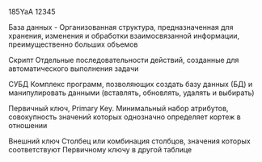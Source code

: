 185YaA  12345



База данных - Организованная структура, предназначенная для хранения, изменения и обработки взаимосвязанной информации, преимущественно больших объемов

Скрипт Отдельные последовательности действий, созданные для автоматического выполнения задачи

СУБД Комплекс программ, позволяющих создать базу данных (БД) и манипулировать данными (вставлять, обновлять, удалять и выбирать)

Первичный ключ, Primary Key. Минимальный набор атрибутов, совокупность значений которых однозначно определяет кортеж в отношении

Внешний ключ Столбец или комбинация столбцов, значения которых соответствуют Первичному ключу в другой таблице
